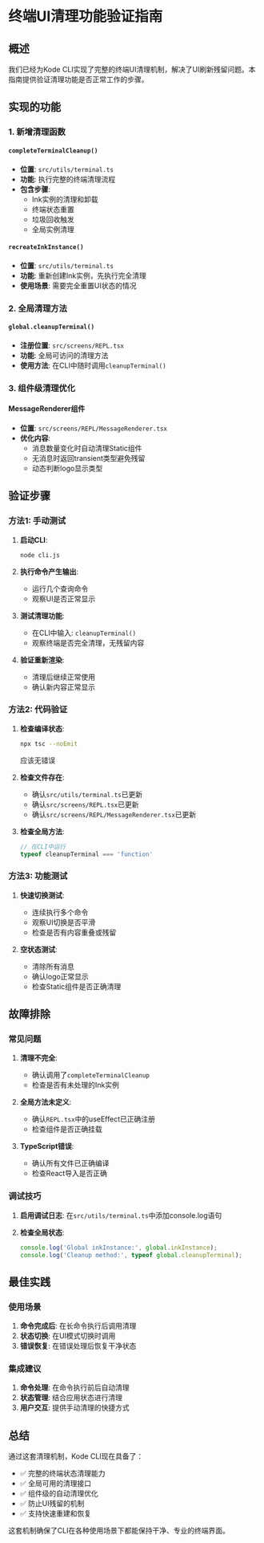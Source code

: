 # 终端UI清理功能验证指南

## 概述

我们已经为Kode CLI实现了完整的终端UI清理机制，解决了UI刷新残留问题。本指南提供验证清理功能是否正常工作的步骤。

## 实现的功能

### 1. 新增清理函数

#### `completeTerminalCleanup()`
- **位置**: `src/utils/terminal.ts`
- **功能**: 执行完整的终端清理流程
- **包含步骤**:
  - Ink实例的清理和卸载
  - 终端状态重置
  - 垃圾回收触发
  - 全局实例清理

#### `recreateInkInstance()`
- **位置**: `src/utils/terminal.ts`
- **功能**: 重新创建Ink实例，先执行完全清理
- **使用场景**: 需要完全重置UI状态的情况

### 2. 全局清理方法

#### `global.cleanupTerminal()`
- **注册位置**: `src/screens/REPL.tsx`
- **功能**: 全局可访问的清理方法
- **使用方法**: 在CLI中随时调用`cleanupTerminal()`

### 3. 组件级清理优化

#### MessageRenderer组件
- **位置**: `src/screens/REPL/MessageRenderer.tsx`
- **优化内容**:
  - 消息数量变化时自动清理Static组件
  - 无消息时返回transient类型避免残留
  - 动态判断logo显示类型

## 验证步骤

### 方法1: 手动测试

1. **启动CLI**:
   ```bash
   node cli.js
   ```

2. **执行命令产生输出**:
   - 运行几个查询命令
   - 观察UI是否正常显示

3. **测试清理功能**:
   - 在CLI中输入: `cleanupTerminal()`
   - 观察终端是否完全清理，无残留内容

4. **验证重新渲染**:
   - 清理后继续正常使用
   - 确认新内容正常显示

### 方法2: 代码验证

1. **检查编译状态**:
   ```bash
   npx tsc --noEmit
   ```
   应该无错误

2. **检查文件存在**:
   - 确认`src/utils/terminal.ts`已更新
   - 确认`src/screens/REPL.tsx`已更新
   - 确认`src/screens/REPL/MessageRenderer.tsx`已更新

3. **检查全局方法**:
   ```javascript
   // 在CLI中运行
   typeof cleanupTerminal === 'function'
   ```

### 方法3: 功能测试

1. **快速切换测试**:
   - 连续执行多个命令
   - 观察UI切换是否平滑
   - 检查是否有内容重叠或残留

2. **空状态测试**:
   - 清除所有消息
   - 确认logo正常显示
   - 检查Static组件是否正确清理

## 故障排除

### 常见问题

1. **清理不完全**:
   - 确认调用了`completeTerminalCleanup`
   - 检查是否有未处理的Ink实例

2. **全局方法未定义**:
   - 确认`REPL.tsx`中的useEffect已正确注册
   - 检查组件是否正确挂载

3. **TypeScript错误**:
   - 确认所有文件已正确编译
   - 检查React导入是否正确

### 调试技巧

1. **启用调试日志**:
   在`src/utils/terminal.ts`中添加console.log语句

2. **检查全局状态**:
   ```javascript
   console.log('Global inkInstance:', global.inkInstance);
   console.log('Cleanup method:', typeof global.cleanupTerminal);
   ```

## 最佳实践

### 使用场景

1. **命令完成后**: 在长命令执行后调用清理
2. **状态切换**: 在UI模式切换时调用
3. **错误恢复**: 在错误处理后恢复干净状态

### 集成建议

1. **命令处理**: 在命令执行前后自动清理
2. **状态管理**: 结合应用状态进行清理
3. **用户交互**: 提供手动清理的快捷方式

## 总结

通过这套清理机制，Kode CLI现在具备了：

- ✅ 完整的终端状态清理能力
- ✅ 全局可用的清理接口
- ✅ 组件级的自动清理优化
- ✅ 防止UI残留的机制
- ✅ 支持快速重建和恢复

这套机制确保了CLI在各种使用场景下都能保持干净、专业的终端界面。